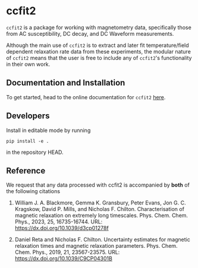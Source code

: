 # ccfit2

`ccfit2` is a package for working with magnetometry data, specifically those from AC susceptibility, DC decay, and DC Waveform measurements.

Although the main use of `ccfit2` is to extract and later fit temperature/field dependent relaxation rate data from these experiments, the modular nature
of `ccfit2` means that the user is free to include any of `ccfit2`'s functionality in their own work.

## Documentation and Installation

To get started, head to the online documentation for `ccfit2` [here](https://chilton-group.gitlab.io/cc-fit2/).

## Developers

Install in editable mode by running

```
pip install -e .
```

in the repository HEAD.

## Reference

We request that any data processed with ccfit2 is accompanied by **both** of the following citations

1. William J. A. Blackmore, Gemma K. Gransbury, Peter Evans, Jon G. C. Kragskow, David P. Mills, and Nicholas F. Chilton. Characterisation of magnetic relaxation on extremely long timescales. Phys. Chem. Chem. Phys., 2023, 25, 16735-16744. URL: https://dx.doi.org/10.1039/d3cp01278f

2. Daniel Reta and Nicholas F. Chilton. Uncertainty estimates for magnetic relaxation times and magnetic relaxation parameters. 	Phys. Chem. Chem. Phys., 2019, 21, 23567-23575. URL: https://dx.doi.org/10.1039/C9CP04301B 
